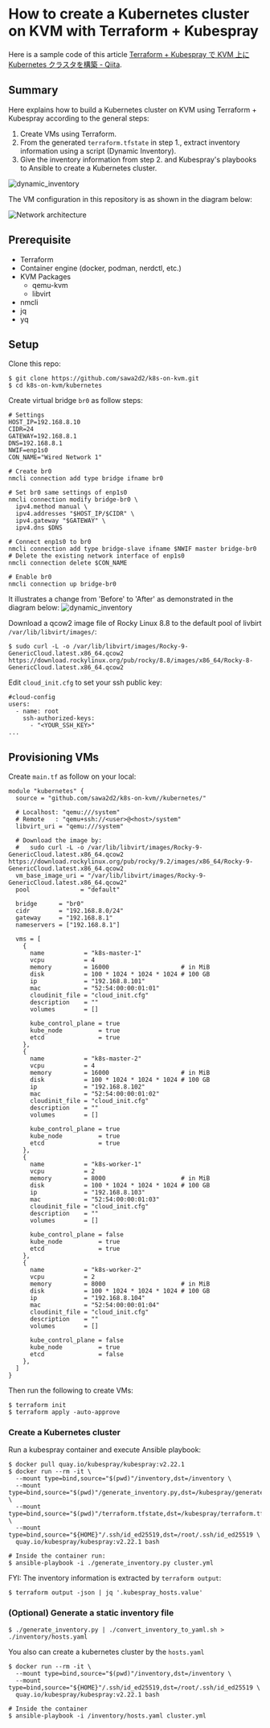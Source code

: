 # How to create a Kubernetes cluster on KVM with Terraform + Kubespray

Here is a sample code of this article [Terraform + Kubespray で KVM 上に Kubernetes クラスタを構築 - Qiita](https://qiita.com/sawa2d2/items/c592dcbd958f69441068).

## Summary

Here explains how to build a Kubernetes cluster on KVM using Terraform + Kubespray according to the general steps:

1. Create VMs using Terraform.
1. From the generated `terraform.tfstate` in step 1., extract inventory information using a script (Dynamic Inventory).
1. Give the inventory information from step 2. and Kubespray's playbooks to Ansible to create a Kubernetes cluster.

![dynamic_inventory](./images/dynamic_inventory.drawio.png)

The VM configuration in this repository is as shown in the diagram below:

![Network architecture](./images/network_architecture.drawio.png)

## Prerequisite
- Terraform
- Container engine (docker, podman, nerdctl, etc.)
- KVM Packages
  - qemu-kvm
  - libvirt
- nmcli
- jq
- yq

## Setup

Clone this repo:
```
$ git clone https://github.com/sawa2d2/k8s-on-kvm.git
$ cd k8s-on-kvm/kubernetes
```

Create virtual bridge `br0` as follow steps:
```
# Settings
HOST_IP=192.168.8.10
CIDR=24
GATEWAY=192.168.8.1
DNS=192.168.8.1
NWIF=enp1s0
CON_NAME="Wired Network 1"

# Create br0
nmcli connection add type bridge ifname br0

# Set br0 same settings of enp1s0
nmcli connection modify bridge-br0 \
  ipv4.method manual \
  ipv4.addresses "$HOST_IP/$CIDR" \
  ipv4.gateway "$GATEWAY" \
  ipv4.dns $DNS

# Connect enp1s0 to br0
nmcli connection add type bridge-slave ifname $NWIF master bridge-br0
# Delete the existing network interface of enp1s0
nmcli connection delete $CON_NAME

# Enable br0
nmcli connection up bridge-br0
```

It illustrates a change from 'Before' to 'After' as demonstrated in the diagram below:
![dynamic_inventory](./images/network-diff.drawio.png)

Download a qcow2 image file of Rocky Linux 8.8 to the default pool of livbirt `/var/lib/libvirt/images/`:

```
$ sudo curl -L -o /var/lib/libvirt/images/Rocky-9-GenericCloud.latest.x86_64.qcow2 https://download.rockylinux.org/pub/rocky/8.8/images/x86_64/Rocky-8-GenericCloud.latest.x86_64.qcow2
```

Edit `cloud_init.cfg` to set your ssh public key:
```
#cloud-config
users:
  - name: root
    ssh-authorized-keys:
      - "<YOUR_SSH_KEY>"
...
```

## Provisioning VMs
Create `main.tf` as follow on your local:

```
module "kubernetes" {
  source = "github.com/sawa2d2/k8s-on-kvm//kubernetes/"

  # Localhost: "qemu:///system"
  # Remote   : "qemu+ssh://<user>@<host>/system"
  libvirt_uri = "qemu:///system"
  
  # Download the image by:
  #   sudo curl -L -o /var/lib/libvirt/images/Rocky-9-GenericCloud.latest.x86_64.qcow2 https://download.rockylinux.org/pub/rocky/9.2/images/x86_64/Rocky-9-GenericCloud.latest.x86_64.qcow2 
  vm_base_image_uri = "/var/lib/libvirt/images/Rocky-9-GenericCloud.latest.x86_64.qcow2"
  pool              = "default"
  
  bridge      = "br0"
  cidr        = "192.168.8.0/24"
  gateway     = "192.168.8.1"
  nameservers = ["192.168.8.1"]
  
  vms = [
    {
      name           = "k8s-master-1"
      vcpu           = 4
      memory         = 16000                    # in MiB
      disk           = 100 * 1024 * 1024 * 1024 # 100 GB
      ip             = "192.168.8.101"
      mac            = "52:54:00:00:01:01"
      cloudinit_file = "cloud_init.cfg"
      description    = ""
      volumes        = []
  
      kube_control_plane = true
      kube_node          = true
      etcd               = true
    },
    {
      name           = "k8s-master-2"
      vcpu           = 4
      memory         = 16000                    # in MiB
      disk           = 100 * 1024 * 1024 * 1024 # 100 GB
      ip             = "192.168.8.102"
      mac            = "52:54:00:00:01:02"
      cloudinit_file = "cloud_init.cfg"
      description    = ""
      volumes        = []
  
      kube_control_plane = true
      kube_node          = true
      etcd               = true
    },
    {
      name           = "k8s-worker-1"
      vcpu           = 2
      memory         = 8000                     # in MiB
      disk           = 100 * 1024 * 1024 * 1024 # 100 GB
      ip             = "192.168.8.103"
      mac            = "52:54:00:00:01:03"
      cloudinit_file = "cloud_init.cfg"
      description    = ""
      volumes        = []
  
      kube_control_plane = false
      kube_node          = true
      etcd               = true
    },
    {
      name           = "k8s-worker-2"
      vcpu           = 2
      memory         = 8000                     # in MiB
      disk           = 100 * 1024 * 1024 * 1024 # 100 GB
      ip             = "192.168.8.104"
      mac            = "52:54:00:00:01:04"
      cloudinit_file = "cloud_init.cfg"
      description    = ""
      volumes        = []
  
      kube_control_plane = false
      kube_node          = true
      etcd               = false
    },
  ]
}
```

Then run the following to create VMs:

```
$ terraform init
$ terraform apply -auto-approve
```

### Create a Kubernetes cluster 
Run a kubespray container and execute Ansible playbook:
```
$ docker pull quay.io/kubespray/kubespray:v2.22.1
$ docker run --rm -it \
  --mount type=bind,source="$(pwd)"/inventory,dst=/inventory \
  --mount type=bind,source="$(pwd)"/generate_inventory.py,dst=/kubespray/generate_inventory.py \
  --mount type=bind,source="$(pwd)"/terraform.tfstate,dst=/kubespray/terraform.tfstate \
  --mount type=bind,source="${HOME}"/.ssh/id_ed25519,dst=/root/.ssh/id_ed25519 \
  quay.io/kubespray/kubespray:v2.22.1 bash

# Inside the container run:
$ ansible-playbook -i ./generate_inventory.py cluster.yml
```

FYI: The inventory information is extracted by `terraform output`:
```
$ terraform output -json | jq '.kubespray_hosts.value'
```

### (Optional) Generate a static inventory file
```
$ ./generate_inventory.py | ./convert_inventory_to_yaml.sh > ./inventory/hosts.yaml
```

You also can create a kubernetes cluster by the `hosts.yaml`
```
$ docker run --rm -it \
  --mount type=bind,source="$(pwd)"/inventory,dst=/inventory \
  --mount type=bind,source="${HOME}"/.ssh/id_ed25519,dst=/root/.ssh/id_ed25519 \
  quay.io/kubespray/kubespray:v2.22.1 bash

# Inside the container
$ ansible-playbook -i /inventory/hosts.yaml cluster.yml
```
